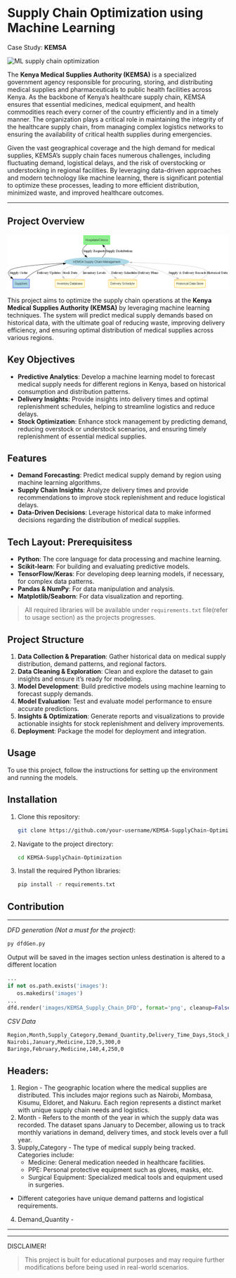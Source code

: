 # Supply Chain Optimization using Machine Learning

Case Study: **KEMSA**

![ML supply chain optimization](https://live.staticflickr.com/1936/44103687154_04281ced4d_b.jpg)

The **Kenya Medical Supplies Authority (KEMSA)** is a specialized government agency responsible for procuring, storing, and distributing medical supplies and pharmaceuticals to public health facilities across Kenya. As the backbone of Kenya’s healthcare supply chain, KEMSA ensures that essential medicines, medical equipment, and health commodities reach every corner of the country efficiently and in a timely manner. The organization plays a critical role in maintaining the integrity of the healthcare supply chain, from managing complex logistics networks to ensuring the availability of critical health supplies during emergencies.

Given the vast geographical coverage and the high demand for medical supplies, KEMSA’s supply chain faces numerous challenges, including fluctuating demand, logistical delays, and the risk of overstocking or understocking in regional facilities. By leveraging data-driven approaches and modern technology like machine learning, there is significant potential to optimize these processes, leading to more efficient distribution, minimized waste, and improved healthcare outcomes.

---

## Project Overview

![KEMSA supply chain](./images/KEMSA_Supply_Chain_DFD.png)

This project aims to optimize the supply chain operations at the **Kenya Medical Supplies Authority (KEMSA)** by leveraging machine learning techniques. The system will predict medical supply demands based on historical data, with the ultimate goal of reducing waste, improving delivery efficiency, and ensuring optimal distribution of medical supplies across various regions.

## Key Objectives

- **Predictive Analytics**: Develop a machine learning model to forecast medical supply needs for different regions in Kenya, based on historical consumption and distribution patterns.
- **Delivery Insights**: Provide insights into delivery times and optimal replenishment schedules, helping to streamline logistics and reduce delays.
- **Stock Optimization**: Enhance stock management by predicting demand, reducing overstock or understock scenarios, and ensuring timely replenishment of essential medical supplies.

## Features

- **Demand Forecasting**: Predict medical supply demand by region using machine learning algorithms.
- **Supply Chain Insights**: Analyze delivery times and provide recommendations to improve stock replenishment and reduce logistical delays.
- **Data-Driven Decisions**: Leverage historical data to make informed decisions regarding the distribution of medical supplies.

## Tech Layout: Prerequisitess

- **Python**: The core language for data processing and machine learning.
- **Scikit-learn**: For building and evaluating predictive models.
- **TensorFlow/Keras**: For developing deep learning models, if necessary, for complex data patterns.
- **Pandas & NumPy**: For data manipulation and analysis.
- **Matplotlib/Seaborn**: For data visualization and reporting.

> All required libraries will be available under `requirements.txt` file(refer to usage section) as the projects progresses.

## Project Structure

1. **Data Collection & Preparation**: Gather historical data on medical supply distribution, demand patterns, and regional factors.
2. **Data Cleaning & Exploration**: Clean and explore the dataset to gain insights and ensure it’s ready for modeling.
3. **Model Development**: Build predictive models using machine learning to forecast supply demands.
4. **Model Evaluation**: Test and evaluate model performance to ensure accurate predictions.
5. **Insights & Optimization**: Generate reports and visualizations to provide actionable insights for stock replenishment and delivery improvements.
6. **Deployment**: Package the model for deployment and integration.

## Usage

To use this project, follow the instructions for setting up the environment and running the models.

## Installation

1. Clone this repository:
   ```bash
   git clone https://github.com/your-username/KEMSA-SupplyChain-Optimization.git
   ```
2. Navigate to the project directory:

   ```bash
   cd KEMSA-SupplyChain-Optimization
   ```

3. Install the required Python libraries:

   ```bash
   pip install -r requirements.txt
   ```

## Contribution

---

<i>DFD generation (Not a must for the project)</i>:

```bash
py dfdGen.py
```

Output will be saved in the images section unless destination is altered to a different location

```python
...
if not os.path.exists('images'):
   os.makedirs('images')
...
dfd.render('images/KEMSA_Supply_Chain_DFD', format='png', cleanup=False)
```

<i>CSV Data</i>

```csv
Region,Month,Supply_Category,Demand_Quantity,Delivery_Time_Days,Stock_Level,Restock_Flag
Nairobi,January,Medicine,120,5,300,0
Baringo,February,Medicine,140,4,250,0
```

## Headers:

1. Region - The geographic location where the medical supplies are distributed. This includes major regions such as Nairobi, Mombasa, Kisumu, Eldoret, and Nakuru. Each region represents a distinct market with unique supply chain needs and logistics.
2. Month - Refers to the month of the year in which the supply data was recorded. The dataset spans January to December, allowing us to track monthly variations in demand, delivery times, and stock levels over a full year.
3. Supply_Category - The type of medical supply being tracked. Categories include:
   - Medicine: General medication needed in healthcare facilities.
   - PPE: Personal protective equipment such as gloves, masks, etc.
   - Surgical Equipment: Specialized medical tools and equipment used in surgeries.

- Different categories have unique demand patterns and logistical requirements.

4. Demand_Quantity -

---

---

DISCLAIMER!

> This project is built for educational purposes and may require further modifications before being used in real-world scenarios.

